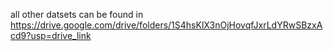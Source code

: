 all other datsets can be found in https://drive.google.com/drive/folders/1S4hsKlX3nOjHovqfJxrLdYRwSBzxAcd9?usp=drive_link
